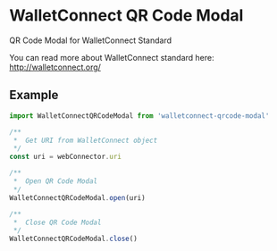 # WalletConnect QR Code Modal

QR Code Modal for WalletConnect Standard

You can read more about WalletConnect standard here: http://walletconnect.org/

## Example

```js
import WalletConnectQRCodeModal from 'walletconnect-qrcode-modal'

/**
 *  Get URI from WalletConnect object
 */
const uri = webConnector.uri

/**
 *  Open QR Code Modal
 */
WalletConnectQRCodeModal.open(uri)

/**
 *  Close QR Code Modal
 */
WalletConnectQRCodeModal.close()
```
